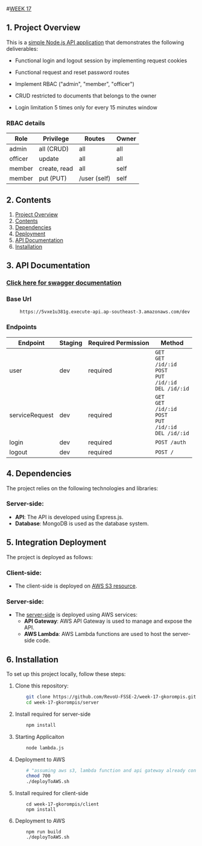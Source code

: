 #[WEEK 17](http://week17.app.s3-website.ap-southeast-3.amazonaws.com/)

## 1. Project Overview
This is a [simple Node.js API application](https://0urmd9fnye.execute-api.ap-southeast-3.amazonaws.com/dev/) that demonstrates the following deliverables:

- Functional login and logout session by implementing request cookies

- Functional request and reset password routes

- Implement RBAC ("admin", "member", "officer")

- CRUD restricted to documents that belongs to the owner

- Login limitation 5 times only for every 15 minutes window

### RBAC details
| Role    | Privilege        | Routes             | Owner |
| ------- | ---------------- | ------------------- | ----- |
| admin   | all (CRUD)       | all                | all   |
| officer | update           | all                | all   |
| member  | create, read     | all                | self  |
| member  | put (PUT)        | /user (self)       | self  |

## 2. Contents
1. [Project Overview](#1-project-overview)
2. [Contents](#2-contents)
3. [Dependencies](#3-api-documentation)
4. [Deployment](#4-dependencies)
5. [API Documentation](#5-deployment)
6. [Installation](#6-installation)

## 3. API Documentation

### [Click here for swagger documentation](https://5vxe1u381g.execute-api.ap-southeast-3.amazonaws.com/dev/api-docs/)

### Base Url

```html
     https://5vxe1u381g.execute-api.ap-southeast-3.amazonaws.com/dev
```

### Endpoints

| Endpoint         | Staging  | Required Permission | Method                                      |
|-----------------|---------|---------------------|--------------------------------------------|
| user            | dev     | required            | <code>GET</code><br><code>GET /id/:id</code><br><code>POST</code><br><code>PUT /id/:id</code><br><code>DEL /id/:id</code> |
| serviceRequest  | dev     | required            | <code>GET</code><br><code>GET /id/:id</code><br><code>POST</code><br><code>PUT /id/:id</code><br><code>DEL /id/:id</code> |
| login           | dev     | required            | <code>POST /auth</code>                             |
| logout          | dev     | required            | <code>POST /</code>                                 |



## 4. Dependencies
The project relies on the following technologies and libraries:

### Server-side:

- **API**: The API is developed using Express.js.
- **Database**: MongoDB is used as the database system.

## 5. Integration Deployment

The project is deployed as follows:

### Client-side:

- The client-side is deployed on [AWS S3 resource](http://week17.app.s3-website.ap-southeast-3.amazonaws.com/).

### Server-side:

- The [server-side](https://5vxe1u381g.execute-api.ap-southeast-3.amazonaws.com/dev) is deployed using AWS services:
  - **API Gateway**: AWS API Gateway is used to manage and expose the API.
  - **AWS Lambda**: AWS Lambda functions are used to host the server-side code.



## 6. Installation

To set up this project locally, follow these steps:

1. Clone this repository:

    ```bash
        git clone https://github.com/RevoU-FSSE-2/week-17-gkorompis.git
        cd week-17-gkorompis/server
    ```
2. Install required for server-side

    ```bash
        npm install
    ```
3. Starting Applicaiton

    ```bash
        node lambda.js
    ```
4. Deployment to AWS
    ```bash
        # "assuming aws s3, lambda function and api gateway already configured"
        chmod 700
        ./deployToAWS.sh
    ```
5. Install required for client-side
    ```
        cd week-17-gkorompis/client
        npm install
    ```
6. Deployment to AWS
    ```
        npm run build
        ./deployToAWS.sh
    ```